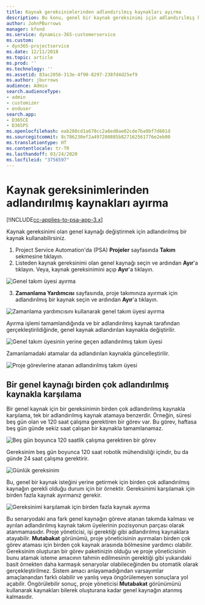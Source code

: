 ```yaml
---
title: Kaynak gereksinimlerinden adlandırılmış kaynakları ayırma
description: Bu konu, genel bir kaynak gereksinimi için adlandırılmış kaynakları ayırma hakkında bilgi sağlar.
author: JohnPBurrows
manager: kfend
ms.service: dynamics-365-customerservice
ms.custom:
- dyn365-projectservice
ms.date: 12/11/2018
ms.topic: article
ms.prod: ''
ms.technology: ''
ms.assetid: 83ac2056-313e-4f90-8297-238fd4d25ef9
ms.author: jburrows
audience: Admin
search.audienceType:
- admin
- customizer
- enduser
search.app:
- D365CE
- D365PS
ms.openlocfilehash: eab280cd1a670cc2a6ed0ae02cde7ba9bf7d601d
ms.sourcegitcommit: 8c786230ef2a497280885b827162561776e2eb00
ms.translationtype: HT
ms.contentlocale: tr-TR
ms.lasthandoff: 03/24/2020
ms.locfileid: "3756597"
---
```

# <a name="book-named-resources-from-resource-requirements"></a>Kaynak gereksinimlerinden adlandırılmış kaynakları ayırma

[!INCLUDE[cc-applies-to-psa-app-3.x](../includes/cc-applies-to-psa-app-3x.md)]

Kaynak gereksinimi olan genel kaynağı değiştirmek için adlandırılmış bir kaynak kullanabilirsiniz.

1. Project Service Automation'da (PSA) **Projeler** sayfasında **Takım** sekmesine tıklayın.
2. Listeden kaynak gereksinimi olan genel kaynağı seçin ve ardından **Ayır**'a tıklayın. Veya, kaynak gereksinimini açıp **Ayır**'a tıklayın.


![Genel takım üyesi ayırma](media/RM-how-to-14.png)


3. **Zamanlama Yardımcısı** sayfasında, proje takımınıza ayırmak için adlandırılmış bir kaynak seçin ve ardından **Ayır**'a tıklayın.

![Zamanlama yardımcısını kullanarak genel takım üyesi ayırma](media/RM-how-to-15.png)

Ayırma işlemi tamamlandığında ve bir adlandırılmış kaynak tarafından gerçekleştirildiğinde, genel kaynak adlandırılan kaynakla değiştirilir.

![Genel takım üyesinin yerine geçen adlandırılmış takım üyesi](media/RM-how-to-16.png)

Zamanlamadaki atamalar da adlandırılan kaynakla güncelleştirilir.

![Proje görevlerine atanan adlandırılmış takım üyesi](media/RM-how-to-17.png)

## <a name="fulfill-a-generic-resource-with-multiple-named-resources"></a>Bir genel kaynağı birden çok adlandırılmış kaynakla karşılama
Bir genel kaynak için bir gereksinimin birden çok adlandırılmış kaynakla karşılama, tek bir adlandırılmış kaynak atamaya benzerdir. Örneğin, süresi beş gün olan ve 120 saat çalışma gerektiren bir görev var. Bu görev, haftasa beş gün günde sekiz saat çalışan bir kaynakla tamamlanamaz. 

![Beş gün boyunca 120 saatlik çalışma gerektiren bir görev](media/RM-how-to-21.png)

Gereksinim beş gün boyunca 120 saat robotik mühendisliği içindir, bu da günde 24 saat çalışma gerektirir.

![Günlük gereksinim](media/RM-how-to-22.png)

Bu, genel bir kaynak isteğini yerine getirmek için birden çok adlandırılmış kaynağın gerekli olduğu durum için bir örnektir. Gereksinimi karşılamak için birden fazla kaynak ayırmanız gerekir.

![Gereksinimi karşılamak için birden fazla kaynak ayırma](media/RM-how-to-23.png)

Bu senaryodaki ana fark genel kaynağın göreve atanan takımda kalması ve ayrılan adlandırılmış kaynak takım üyelerinin pozisyonun parçası olarak atanmamasıdır. Proje yöneticisi, işi gerektiği gibi adlandırılmış kaynaklara atayabilir. **Mutabakat** görünümü, proje yöneticisinin ayırmaları birden çok görev ataması için birden çok kaynak arasında bölmesine yardımcı olabilir. Gereksinim oluşturan bir görev paketinizin olduğu ve proje yöneticisinin bunu atamak isteme amacının tahmin edilmesinin gerektiği gibi yukarıdaki basit örnekten daha karmaşık senaryolar olabileceğinden bu otomatik olarak gerçekleştirilmez. Sistem amacı anlayamadığından varsayımlar amaçlanandan farklı olabilir ve yanlış veya öngörülemeyen sonuçlara yol açabilir. Öngörülebilir sonuç, proje yöneticisi **Mutabakat** görünümünü kullanarak kaynakları bilerek oluşturana kadar genel kaynağın atanmış kalmasıdır.



